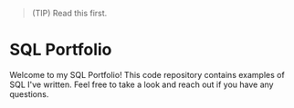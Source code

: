 > (TIP)
> Read this first.

# SQL Portfolio
Welcome to my SQL Portfolio! This code repository contains examples of SQL I've written. Feel free to take a look and reach out if you have any questions. 
